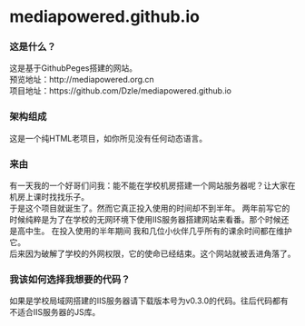 # mediapowered.github.io
<h3>这是什么？</h3>
这是基于GithubPeges搭建的网站。<BR>
预览地址：http://mediapowered.org.cn<BR>
项目地址：https://github.com/Dzle/mediapowered.github.io
<h3>架构组成</h3>
 这是一个纯HTML老项目，如你所见没有任何动态语言。<BR>
  <h3>来由</h3>
  有一天我的一个好哥们问我：能不能在学校机房搭建一个网站服务器呢？让大家在机房上课时找找乐子。<BR>
  于是这个项目就诞生了。然而它真正投入使用的时间却不到半年。
  两年前写它的时候纯粹是为了在学校的无网环境下使用IIS服务器搭建网站来看番。那个时候还是高中生。 在投入使用的半年期间 我和几位小伙伴几乎所有的课余时间都在维护它。<BR>
  后来因为破解了学校的外网权限，它的使命已经结束。这个网站就被丢进角落了。<BR>
<H3> 我该如何选择我想要的代码？</H3>
 如果是学校局域网搭建的IIS服务器请下载版本号为v0.3.0的代码。往后代码都有不适合IIS服务器的JS库。

